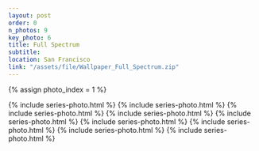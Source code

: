 ```yaml
---
layout: post
order: 0
n_photos: 9
key_photo: 6
title: Full Spectrum
subtitle: 
location: San Francisco
link: "/assets/file/Wallpaper_Full_Spectrum.zip"
---
```


{% assign photo_index = 1 %}

{% include series-photo.html %}
{% include series-photo.html %}
{% include series-photo.html %}
{% include series-photo.html %}
{% include series-photo.html %}
{% include series-photo.html %}
{% include series-photo.html %}
{% include series-photo.html %}
{% include series-photo.html %}

